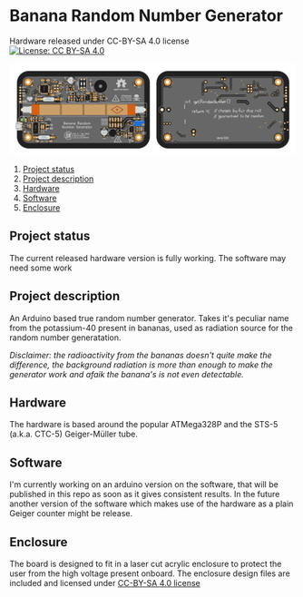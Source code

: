 # Banana Random Number Generator
Hardware released under CC-BY-SA 4.0 license  
[![License: CC BY-SA 4.0](https://img.shields.io/badge/License-CC%20BY--SA%204.0-lightgrey.svg)](http://creativecommons.org/licenses/by-sa/4.0/)


![layout 1](/images/layout.png)

1. [Project status](#project-status)  
1. [Project description](#project-description)  
1. [Hardware](#hardware)  
1. [Software](#software) 
1. [Enclosure](#enclosure) 

## Project status 
The current released hardware version is fully working. 
The software may need some work
## Project description 
An Arduino based true random number generator. Takes it's peculiar name from the potassium-40 present in bananas, used as radiation source for the random number generatation.  
  
_Disclaimer: the radioactivity from the bananas doesn't quite make the difference, the background radiation is more than enough to make the generator work and afaik the banana's is not even detectable._
## Hardware 
The hardware is based around the popular ATMega328P and the STS-5 (a.k.a. CTC-5) Geiger-Müller tube.
## Software
I'm currently working on an arduino version on the software, that will be published in this repo as soon as it gives consistent results.
In the future another version of the software which makes use of the hardware as a plain Geiger counter might be release.
## Enclosure
The board is designed to fit in a laser cut acrylic enclosure to protect the user from the high voltage present onboard. 
The enclosure design files are included and licensed under [CC-BY-SA 4.0 license](http://creativecommons.org/licenses/by-sa/4.0/)  
